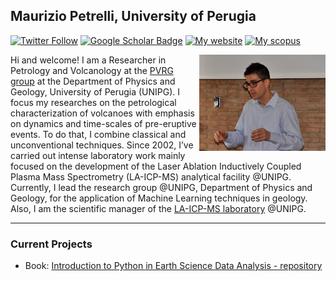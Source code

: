 ## Maurizio Petrelli, University of Perugia

[![Twitter Follow](https://img.shields.io/twitter/follow/MauPetrelli.svg?style=social&label=Follow)](https://twitter.com/MauPetrelli)
[![Google Scholar Badge](https://img.shields.io/badge/Google-Scholar-lightgrey)](https://scholar.google.com/citations?user=jrVwha4AAAAJ=en)
[![My website](https://img.shields.io/badge/My-website-orange)](https://www.mauriziopetrelli.info)
[![My scopus](https://img.shields.io/badge/My-scopus-red)](https://www.scopus.com/authid/detail.uri?authorId=56962729500)

<img align="right" width="40%" src="2016-05-25 09.55.06-2.jpeg">

Hi and welcome! I am a Researcher in Petrology and Volcanology at the <a href="http://pvrg.unipg.it">PVRG group</a> at the Department of Physics and Geology, University of Perugia (UNIPG). I focus my researches on the petrological characterization of volcanoes with emphasis on dynamics and time-scales of pre-eruptive events. To do that, I combine classical and unconventional techniques. Since 2002, I’ve carried out intense laboratory work mainly focused on the development of the Laser Ablation Inductively Coupled Plasma Mass Spectrometry (LA-ICP-MS) analytical facility @UNIPG. Currently, I lead the research group @UNIPG, Department of Physics and Geology, for the application of Machine Learning techniques in geology. Also, I am the scientific manager of the <a href="http://pvrg.unipg.it/laser-ablation-icp-ms/">LA-ICP-MS laboratory</a> @UNIPG.


---

### Current Projects

- Book: [Introduction to Python in Earth Science Data Analysis - repository](https://github.com/petrelli-m/python_earth_science_book)


